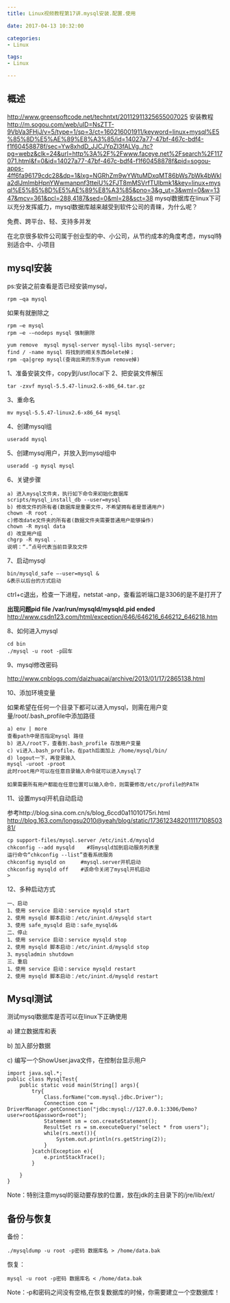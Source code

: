```yaml
---
title: Linux视频教程第17讲.mysql安装.配置.使用

date: 2017-04-13 10:32:00

categories:
- Linux

tags:
- Linux

---
```


## 概述
http://www.greensoftcode.net/techntxt/20112911325655007025
安装教程
http://m.sogou.com/web/uID=NsZTT-9VbVa3FHjJ/v=5/type=1/sp=3/ct=160216001911/keyword=linux+mysql%E5%85%8D%E5%AE%89%E8%A3%85/id=14027a77-47bf-467c-bdf4-f1f60458878f/sec=Yw8xhdD_JJCJYpZI3fALVg../tc?pg=webz&clk=24&url=http%3A%2F%2Fwww.faceye.net%2Fsearch%2F117071.html&f=0&id=14027a77-47bf-467c-bdf4-f1f60458878f&pid=sogou-apps-4ff6fa96179cdc28&dp=1&lxg=NGRhZm9wYWtuMDxqMT86bWs7bWk4bWkla2dlJmlmbHpnYWwmanpnf3tteiU%2FJT8mMSVrfTUlbmk1&key=linux+mysql%E5%85%8D%E5%AE%89%E8%A3%85&pno=3&g_ut=3&wml=0&w=1347&mcv=361&pcl=288,4187&sed=0&ml=28&sct=38
mysql数据库在linux下可以充分发挥威力，mysql数据库越来越受到软件公司的青睐，为什么呢？

免费、跨平台、轻、支持多并发

在北京很多软件公司属于创业型的中、小公司，从节约成本的角度考虑，mysql特别适合中、小项目

## mysql安装


ps:安装之前查看是否已经安装mysql，

```
rpm –qa mysql
```
如果有就删除之

```
rpm –e mysql
rpm –e -–nodeps mysql 强制删除

yum remove  mysql mysql-server mysql-libs mysql-server;
find / -name mysql 将找到的相关东西delete掉；
rpm -qa|grep mysql(查询出来的东东yum remove掉)
```

1、准备安装文件，copy到/usr/local下 
2、把安装文件解压

```
tar -zxvf mysql-5.5.47-linux2.6-x86_64.tar.gz
```

3、重命名

```
mv mysql-5.5.47-linux2.6-x86_64 mysql 
```

4、创建mysql组

```
useradd mysql
```

5、创建mysql用户，并放入到mysql组中

```
useradd -g mysql mysql
```

6、关键步骤

```
a) 进入mysql文件夹，执行如下命令来初始化数据库
scripts/mysql_install_db --user=mysql
b) 修改文件的所有者(数据库是重要文件，不希望拥有者是普通用户)
chown ‐R root .
c)修改date文件夹的所有者(数据文件夹需要普通用户能够操作)
chown ‐R mysql data
d) 改变用户组
chgrp ‐R mysql .
说明：“.”点号代表当前目录及文件
```

7、启动mysql 

```
bin/mysqld_safe –-user=mysql & 
&表示以后台的方式启动
```

ctrl+c退出，检查一下进程，netstat ‐anp，查看监听端口是3306的是不是打开了

**出现问题pid file /var/run/mysqld/mysqld.pid ended**
http://www.csdn123.com/html/exception/646/646216_646212_646218.htm

8、如何进入mysql

```
cd bin
./mysql ‐u root ‐p回车
```

9、mysql修改密码

http://www.cnblogs.com/daizhuacai/archive/2013/01/17/2865138.html

10、添加环境变量

如果希望在任何一个目录下都可以进入mysql，则需在用户变量/root/.bash_profile中添加路径

```
a) env | more
查看path中是否指定mysql 路径
b) 进入/root下，查看到.bash_profile 存放用户变量 
c) vi进入.bash_profile，在path后面加上 /home/mysql/bin/
d) logout一下，再登录输入
mysql ‐uroot ‐proot
此时root用户可以在任意目录输入命令就可以进入mysql了

如果需要所有用户都能在任意位置可以输入命令，则需要修改/etc/profile的PATH
```

11、设置mysql开机自动启动

参考http://blog.sina.com.cn/s/blog_6ccd0a11010175ri.html
http://blog.163.com/longsu2010@yeah/blog/static/173612348201111710850381/

```
cp support-files/mysql.server /etc/init.d/mysqld
chkconfig --add mysqld    #将mysqld加到启动服务列表里
运行命令“chkconfig --list”查看系统服务
chkconfig mysqld on     #mysql.server开机启动
chkconfig mysqld off    #该命令关闭了mysql开机启动
> 
```

12、多种启动方式

```
一、启动
1、使用 service 启动：service mysqld start
2、使用 mysqld 脚本启动：/etc/inint.d/mysqld start
3、使用 safe_mysqld 启动：safe_mysqld&
二、停止
1、使用 service 启动：service mysqld stop
2、使用 mysqld 脚本启动：/etc/inint.d/mysqld stop
3、mysqladmin shutdown
三、重启
1、使用 service 启动：service mysqld restart
2、使用 mysqld 脚本启动：/etc/inint.d/mysqld restart
```

## Mysql测试

测试mysql数据库是否可以在linux下正确使用

a) 建立数据库和表 

b) 加入部分数据

c) 编写一个ShowUser.java文件，在控制台显示用户

```
import java.sql.*;
public class MysqlTest{
    public static void main(String[] args){
        try{
            Class.forName("com.mysql.jdbc.Driver");
            Connection con = DriverManager.getConnection("jdbc:mysql://127.0.0.1:3306/Demo?user=root&password=root");
            Statement sm = con.createStatement();
            ResultSet rs = sm.executeQuery("select * from users");
            while(rs.next()){
                System.out.println(rs.getString(2));
            }
        }catch(Exception e){
            e.printStackTrace();
        }

    }
}
```

Note：特别注意mysql的驱动要存放的位置，放在jdk的主目录下的/jre/lib/ext/ 

## 备份与恢复

备份：

```
./mysqldump ‐u root ‐p密码 数据库名 > /home/data.bak 
```

恢复：

```
mysql ‐u root ‐p密码 数据库名 < /home/data.bak
```
 
Note：‐p和密码之间没有空格,在恢复数据库的时候，你需要建立一个空数据库！